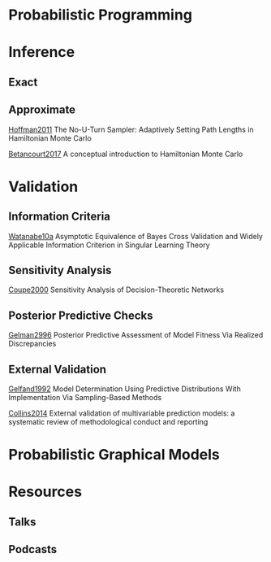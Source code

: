 

# Probabilistic Programming

# Inference
## Exact
## Approximate
[Hoffman2011](https://arxiv.org/abs/1111.4246) The No-U-Turn Sampler: Adaptively Setting Path Lengths in Hamiltonian Monte Carlo

[Betancourt2017](https://arxiv.org/abs/1701.02434) A conceptual introduction to Hamiltonian Monte Carlo


# Validation
## Information Criteria
[Watanabe10a](https://www.jmlr.org/papers/volume11/watanabe10a/watanabe10a.pdf) Asymptotic Equivalence of Bayes Cross Validation and Widely Applicable Information Criterion in Singular Learning Theory
## Sensitivity Analysis

[Coupe2000](https://repub.eur.nl/pub/20452) Sensitivity Analysis of Decision-Theoretic Networks

## Posterior Predictive Checks

[Gelman2996](http://citeseerx.ist.psu.edu/viewdoc/summary?doi=10.1.1.142.9951) Posterior Predictive Assessment of Model Fitness Via Realized Discrepancies

## External Validation

[Gelfand1992](https://statistics.stanford.edu/research/model-determination-using-predictive-distributions-implementation-sampling-based-methods) Model Determination Using Predictive Distributions
With Implementation Via Sampling-Based Methods

[Collins2014](https://pubmed.ncbi.nlm.nih.gov/24645774/) External validation of multivariable prediction
models: a systematic review of methodological
conduct and reporting

# Probabilistic Graphical Models

# Resources
## Talks
## Podcasts


